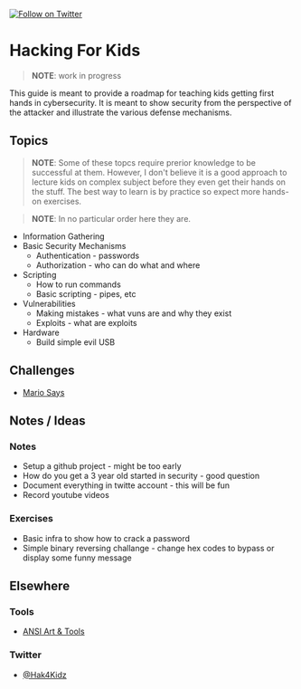 [![Follow on Twitter](https://img.shields.io/twitter/follow/pdp.svg?logo=twitter)](https://twitter.com/pdp)

# Hacking For Kids

> **NOTE**: work in progress

This guide is meant to provide a roadmap for teaching kids getting first hands in cybersecurity. It is meant to show security from the perspective of the attacker and illustrate the various defense mechanisms.

## Topics

> **NOTE**: Some of these topcs require prerior knowledge to be successful at them. However, I don't believe it is a good approach to lecture kids on complex subject before they even get their hands on the stuff. The best way to learn is by practice so expect more hands-on exercises.

> **NOTE**: In no particular order here they are.

* Information Gathering
* Basic Security Mechanisms
  - Authentication - passwords
  - Authorization - who can do what and where
* Scripting
  - How to run commands
  - Basic scripting - pipes, etc
* Vulnerabilities
  - Making mistakes - what vuns are and why they exist
  - Exploits - what are exploits
* Hardware
  - Build simple evil USB

## Challenges

* [Mario Says](challenges/mario-says/README.md)

## Notes / Ideas

### Notes
* Setup a github project - might be too early
* How do you get a 3 year old started in security - good question
* Document everything in twitte account - this will be fun
* Record youtube videos

### Exercises

* Basic infra to show how to crack a password
* Simple binary reversing challange - change hex codes to bypass or display some funny message

## Elsewhere

### Tools

* [ANSI Art & Tools](https://github.com/gauravchl/ansi-art)

### Twitter

* [@Hak4Kidz](https://twitter.com/Hak4Kidz)
